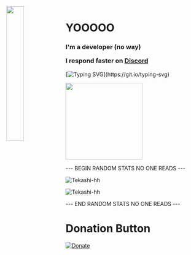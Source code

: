 <img align='left' src='https://cdn.discordapp.com/attachments/959477385626026024/975700403792515122/profile-first-issue-dark.png' width='30%'/> 

<h1 align="left">YOOOOO</h1>

<h3 align="left">
  I'm a developer (no way)

  I respond faster on <a href='https://discord.com/users/1143871008277807226'>Discord</a>
</h3>

[![Typing SVG](https://readme-typing-svg.herokuapp.com?size=30&lines=Touch+some+grass.)](https://git.io/typing-svg)

<img src="https://upload.wikimedia.org/wikipedia/commons/thumb/1/1d/No_image.svg/2048px-No_image.svg.png" width="200"/>

--- BEGIN RANDOM STATS NO ONE READS ---

![Tekashi-hh](https://github-readme-stats.vercel.app/api?username=Tekashi-hh&show_icons=true&theme=tokyonight&hide=["issues"])

![Tekashi-hh](https://camo.githubusercontent.com/886770137ff98a5a6fdce07770fdad10b4a3a31ab4de1b7c7d1af553e611a3dd/68747470733a2f2f6769746875622d726561646d652d73746174732e76657263656c2e6170702f6170692f746f702d6c616e67733f757365726e616d653d666163652d68682673686f775f69636f6e733d74727565267468656d653d746f6b796f6e69676874266c61796f75743d636f6d70616374)

--- END RANDOM STATS NO ONE READS ---

# Donation Button

[![Donate](https://img.shields.io/badge/Donate-PayPal-green.svg)](https://www.paypal.com/donate/?hosted_button_id=82BX9QEQ7ZPHN)
